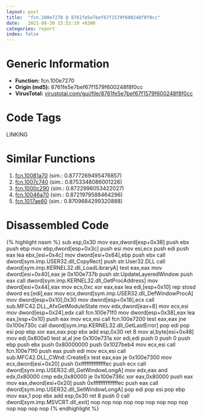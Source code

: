 ```yaml
---
layout: post
title:  "fcn.100e7270 @ 8761fe5e7bef67f1579f600248f8f0cc"
date:   2021-08-30 15:52:19 +0300
categories: report
index: false
---
```


# Generic Information
- **Function:** fcn.100e7270
- **Origin (md5):** 8761fe5e7bef67f1579f600248f8f0cc
- **VirusTotal:** [virustotal.com/gui/file/8761fe5e7bef67f1579f600248f8f0cc][virustotal_ref]

# Code Tags
<span class="tag" id="LINKING">LINKING</span>


# Similar Functions

1. [fcn.10081a70][similar_1_ref] (sim.: 0.8777269495476857)
2. [fcn.1007c740][similar_2_ref] (sim.: 0.8753348086001226)
3. [fcn.1000c290][similar_3_ref] (sim.: 0.8722996053422027)
4. [fcn.10046a70][similar_4_ref] (sim.: 0.8721979588464296)
5. [fcn.1017ae60][similar_5_ref] (sim.: 0.8709684299320888)


# Disassembled Code

{% highlight nasm %}
sub esp,0x30
mov eax,dword[esp+0x38]
push ebx
push ebp
mov ebp,dword[esp+0x3c]
push esi
mov esi,ecx
push edi
push eax
lea ebx,[esi+0x4c]
mov dword[esi+0x64],ebp
push ebx
call dword[sym.imp.USER32.dll_CopyRect]
push str.User32.DLL
call dword[sym.imp.KERNEL32.dll_LoadLibraryA]
test eax,eax
mov dword[esi+0x40],eax
je 0x100e737b
push str.UpdateLayeredWindow
push eax
call dword[sym.imp.KERNEL32.dll_GetProcAddress]
mov dword[esi+0x44],eax
mov ecx,0xc
xor eax,eax
lea edi,[esp+0x10]
rep stosd dword es:[edi],eax
mov ecx,dword[sym.imp.USER32.dll_DefWindowProcA]
mov dword[esp+0x10],0x30
mov dword[esp+0x18],ecx
call sub.MFC42.DLL_AfxGetModuleState
mov edx,dword[eax+8]
mov ecx,esi
mov dword[esp+0x24],edx
call fcn.100e71f0
mov dword[esp+0x38],eax
lea eax,[esp+0x10]
push eax
mov ecx,esi
call fcn.100e7200
test eax,eax
jne 0x100e730c
call dword[sym.imp.KERNEL32.dll_GetLastError]
pop edi
pop esi
pop ebp
xor eax,eax
pop ebx
add esp,0x30
ret 8
mov al,byte[esi+0x48]
mov edi,0x800a0
test al,al
jne 0x100e731a
xor edi,edi
push 0
push 0
push ebp
push ebx
push 0x80000000
push 0x1027beb4
mov ecx,esi
call fcn.100e71f0
push eax
push edi
mov ecx,esi
call sub.MFC42.DLL_CWnd::CreateEx
test eax,eax
je 0x100e7300
mov ecx,dword[esi+0x20]
push 0xffffffffffffffec
push ecx
call dword[sym.imp.USER32.dll_GetWindowLongA]
mov edx,eax
and edx,0x80000
cmp edx,0x80000
je 0x100e736c
xor eax,0x80000
push eax
mov eax,dword[esi+0x20]
push 0xffffffffffffffec
push eax
call dword[sym.imp.USER32.dll_SetWindowLongA]
pop edi
pop esi
pop ebp
mov eax,1
pop ebx
add esp,0x30
ret 8
push 0
call dword[sym.imp.MSVCRT.dll_exit]
nop 
nop 
nop 
nop 
nop 
nop 
nop 
nop 
nop 
nop 
nop 
nop 
nop 
{% endhighlight %}


[similar_1_ref]: /report/fcn.10081a70@8761fe5e7bef67f1579f600248f8f0cc
[similar_2_ref]: /report/fcn.1007c740@8761fe5e7bef67f1579f600248f8f0cc
[similar_3_ref]: /report/fcn.1000c290@8761fe5e7bef67f1579f600248f8f0cc
[similar_4_ref]: /report/fcn.10046a70@8761fe5e7bef67f1579f600248f8f0cc
[similar_5_ref]: /report/fcn.1017ae60@8761fe5e7bef67f1579f600248f8f0cc
[virustotal_ref]: https://www.virustotal.com/gui/file/8761fe5e7bef67f1579f600248f8f0cc